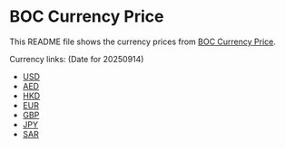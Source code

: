 # BOC Currency Price

This README file shows the currency prices from [BOC Currency Price](https://www.boc.cn/sourcedb/whpj/).

Currency links: (Date for 20250914)

- [USD](https://bocurrencyprice.techina.science/BOC_CURRENCY_PRICE/USD/20250914.json)
- [AED](https://bocurrencyprice.techina.science/BOC_CURRENCY_PRICE/AED/20250914.json)
- [HKD](https://bocurrencyprice.techina.science/BOC_CURRENCY_PRICE/HKD/20250914.json)
- [EUR](https://bocurrencyprice.techina.science/BOC_CURRENCY_PRICE/EUR/20250914.json)
- [GBP](https://bocurrencyprice.techina.science/BOC_CURRENCY_PRICE/GBP/20250914.json)
- [JPY](https://bocurrencyprice.techina.science/BOC_CURRENCY_PRICE/JPY/20250914.json)
- [SAR](https://bocurrencyprice.techina.science/BOC_CURRENCY_PRICE/SAR/20250914.json)
